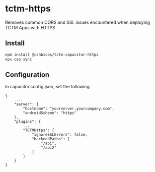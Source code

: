 # tctm-https

Removes common CORS and SSL issues encountered when deploying TCTM Apps with HTTPS

## Install

```bash
npm install @cshbicos/tctm-capacitor-https
npx cap sync
```

## Configuration
In capacitor.config.json, set the following

```
{
    ....
	"server": {
		"hostname": "yourserver.yourcompany.com",
		"androidScheme": "https"
	},
	"plugins": {
        ...
		"TCTMHttps": {
			"ignoreSSLErrors": false,
			"backendPaths": [
				"/api",
				"/api2"
			]
		}
	}
}
```
